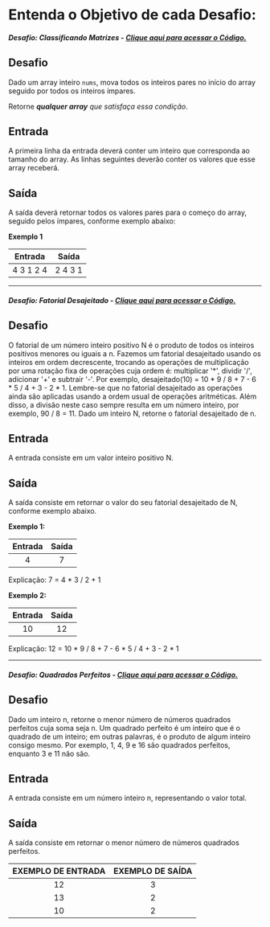 # Entenda o Objetivo de cada Desafio:

##### Desafio: Classificando Matrizes - [Clique aqui para acessar o Código.](https://github.com/Herbertoliveira/desafio/blob/master/src/Matriz.java)

## **Desafio**

Dado um array inteiro `nums`, mova todos os inteiros pares no início do array seguido por todos os inteiros ímpares.

Retorne ***qualquer array** que satisfaça essa condição*.


## **Entrada**

A primeira linha da entrada deverá conter um inteiro que corresponda ao tamanho do array. As linhas seguintes deverão conter os valores que esse array receberá.

## **Saída**

A saída deverá retornar todos os valores pares para o começo do array, seguido pelos ímpares, conforme exemplo abaixo:

**Exemplo 1**

|  Entrada  |  Saída  |
| :-------: | :-----: |
| 4 3 1 2 4 | 2 4 3 1 |

------

##### Desafio: Fatorial Desajeitado - [Clique aqui para acessar o Código.](https://github.com/Herbertoliveira/desafio/blob/master/src/FatorialDesajeitado.java)

## **Desafio**

O fatorial de um número inteiro positivo N é o produto de todos os inteiros positivos menores ou iguais a n. Fazemos um fatorial desajeitado usando os inteiros em ordem decrescente, trocando as operações de multiplicação por uma rotação fixa de operações cuja ordem é: multiplicar '*', dividir '/', adicionar '+' e subtrair '-'. Por exemplo, desajeitado(10) = 10 * 9 / 8 + 7 - 6 * 5 / 4 + 3 - 2 * 1. Lembre-se que no fatorial desajeitado as operações ainda são aplicadas usando a ordem usual de operações aritméticas. Além disso, a divisão neste caso sempre resulta em um número inteiro, por exemplo, 90 / 8 = 11. Dado um inteiro N, retorne o fatorial desajeitado de n.

## **Entrada**

A entrada consiste em um valor inteiro positivo N.

## **Saída**

A saída consiste em retornar o valor do seu fatorial desajeitado de N, conforme exemplo abaixo.

**Exemplo 1:**

| Entrada | Saída |
| :-----: | :---: |
|    4    |   7   |

Explicação: 7 = 4 * 3 / 2 + 1 

**Exemplo 2:**

| Entrada | Saída |
| :-----: | :---: |
|   10    |  12   |

Explicação: 12 = 10 * 9 / 8 + 7 - 6 * 5 / 4 + 3 - 2 * 1

------



##### Desafio: Quadrados Perfeitos - [Clique aqui para acessar o Código.](https://github.com/Herbertoliveira/desafio/blob/master/src/Desafio.java)
## **Desafio** 

Dado um inteiro n, retorne o menor número de números quadrados perfeitos cuja soma seja n. Um quadrado perfeito é um inteiro que é o quadrado de um inteiro; em outras palavras, é o produto de algum inteiro consigo mesmo. Por exemplo, 1, 4, 9 e 16 são quadrados perfeitos, enquanto 3 e 11 não são. 

## **Entrada**

A entrada consiste em um número inteiro n, representando o valor total. 

## **Saída**

A saída consiste em retornar o menor número de números quadrados perfeitos. 

 

| EXEMPLO DE ENTRADA | EXEMPLO DE SAÍDA |
| :----------------: | :--------------: |
|         12         |        3         |
|         13         |        2         |
|         10         |        2         |




